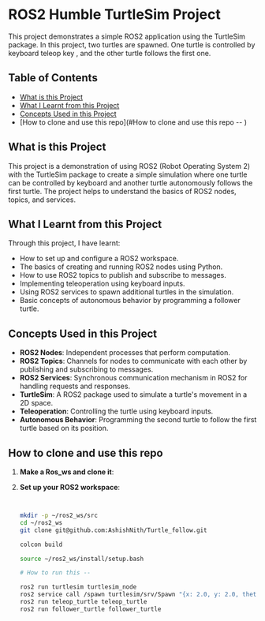 # ROS2 Humble TurtleSim Project

This project demonstrates a simple ROS2 application using the TurtleSim package. In this project, two turtles are spawned. One turtle is controlled by keyboard teleop key , and the other turtle follows the first one.

## Table of Contents
- [What is this Project](#what-is-this-project)
- [What I Learnt from this Project](#what-i-learnt-from-this-project)
- [Concepts Used in this Project](#concepts-used-in-this-project)
- [How to clone and use this repo](#How to clone and use this repo -- )



## What is this Project

This project is a demonstration of using ROS2 (Robot Operating System 2) with the TurtleSim package to create a simple simulation where one turtle can be controlled by keyboard and another turtle autonomously follows the first turtle. The project helps to understand the basics of ROS2 nodes, topics, and services.

## What I Learnt from this Project

Through this project, I have learnt:
- How to set up and configure a ROS2 workspace.
- The basics of creating and running ROS2 nodes using Python.
- How to use ROS2 topics to publish and subscribe to messages.
- Implementing teleoperation using keyboard inputs.
- Using ROS2 services to spawn additional turtles in the simulation.
- Basic concepts of autonomous behavior by programming a follower turtle.

## Concepts Used in this Project

- **ROS2 Nodes**: Independent processes that perform computation.
- **ROS2 Topics**: Channels for nodes to communicate with each other by publishing and subscribing to messages.
- **ROS2 Services**: Synchronous communication mechanism in ROS2 for handling requests and responses.
- **TurtleSim**: A ROS2 package used to simulate a turtle's movement in a 2D space.
- **Teleoperation**: Controlling the turtle using keyboard inputs.
- **Autonomous Behavior**: Programming the second turtle to follow the first turtle based on its position.

## How to clone and use this repo

1. **Make a Ros_ws and clone it**: 

2. **Set up your ROS2 workspace**:
   ```sh


   mkdir -p ~/ros2_ws/src
   cd ~/ros2_ws
   git clone git@github.com:AshishNith/Turtle_follow.git
   
   colcon build 

   source ~/ros2_ws/install/setup.bash

   # How to run this -- 

   ros2 run turtlesim turtlesim_node
   ros2 service call /spawn turtlesim/srv/Spawn "{x: 2.0, y: 2.0, theta: 0.0, name: 'turtle2'}"
   ros2 run teleop_turtle teleop_turtle
   ros2 run follower_turtle follower_turtle


